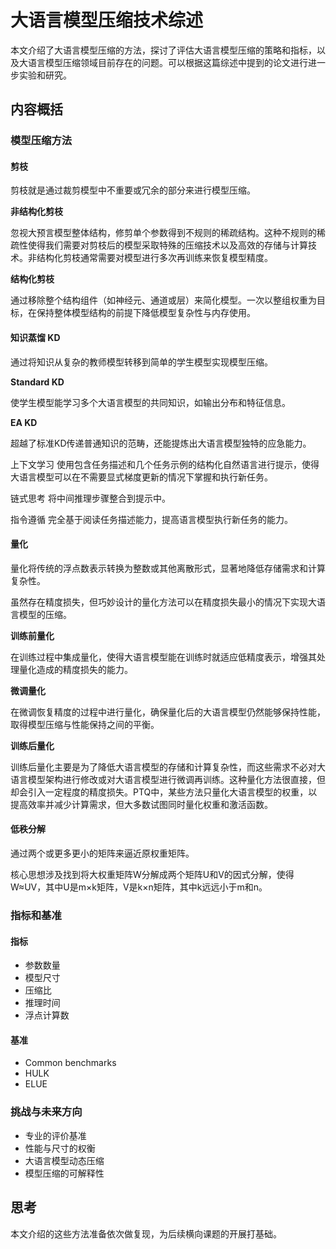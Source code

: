 # 大语言模型压缩技术综述

本文介绍了大语言模型压缩的方法，探讨了评估大语言模型压缩的策略和指标，以及大语言模型压缩领域目前存在的问题。可以根据这篇综述中提到的论文进行进一步实验和研究。

## 内容概括

### 模型压缩方法

#### 剪枝

剪枝就是通过裁剪模型中不重要或冗余的部分来进行模型压缩。

**非结构化剪枝**

忽视大预言模型整体结构，修剪单个参数得到不规则的稀疏结构。这种不规则的稀疏性使得我们需要对剪枝后的模型采取特殊的压缩技术以及高效的存储与计算技术。非结构化剪枝通常需要对模型进行多次再训练来恢复模型精度。

**结构化剪枝**

通过移除整个结构组件（如神经元、通道或层）来简化模型。一次以整组权重为目标，在保持整体模型结构的前提下降低模型复杂性与内存使用。

#### 知识蒸馏 KD

通过将知识从复杂的教师模型转移到简单的学生模型实现模型压缩。

**Standard KD**

使学生模型能学习多个大语言模型的共同知识，如输出分布和特征信息。

**EA KD**

超越了标准KD传递普通知识的范畴，还能提炼出大语言模型独特的应急能力。

上下文学习 使用包含任务描述和几个任务示例的结构化自然语言进行提示，使得大语言模型可以在不需要显式梯度更新的情况下掌握和执行新任务。

链式思考 将中间推理步骤整合到提示中。

指令遵循 完全基于阅读任务描述能力，提高语言模型执行新任务的能力。

#### 量化

量化将传统的浮点数表示转换为整数或其他离散形式，显著地降低存储需求和计算复杂性。

虽然存在精度损失，但巧妙设计的量化方法可以在精度损失最小的情况下实现大语言模型的压缩。

**训练前量化**

在训练过程中集成量化，使得大语言模型能在训练时就适应低精度表示，增强其处理量化造成的精度损失的能力。

**微调量化**

在微调恢复精度的过程中进行量化，确保量化后的大语言模型仍然能够保持性能，取得模型压缩与性能保持之间的平衡。

**训练后量化**

训练后量化主要是为了降低大语言模型的存储和计算复杂性，而这些需求不必对大语言模型架构进行修改或对大语言模型进行微调再训练。这种量化方法很直接，但却会引入一定程度的精度损失。PTQ中，某些方法只量化大语言模型的权重，以提高效率并减少计算需求，但大多数试图同时量化权重和激活函数。

#### 低秩分解

通过两个或更多更小的矩阵来逼近原权重矩阵。

核心思想涉及找到将大权重矩阵W分解成两个矩阵U和V的因式分解，使得W≈UV，其中U是m×k矩阵，V是k×n矩阵，其中k远远小于m和n。

### 指标和基准

#### 指标

- 参数数量
- 模型尺寸
- 压缩比
- 推理时间
- 浮点计算数

#### 基准

- Common benchmarks
- HULK
- ELUE

### 挑战与未来方向

- 专业的评价基准
- 性能与尺寸的权衡
- 大语言模型动态压缩
- 模型压缩的可解释性

## 思考

本文介绍的这些方法准备依次做复现，为后续横向课题的开展打基础。